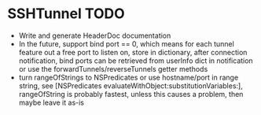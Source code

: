 # SSHTunnel TODO

* Write and generate HeaderDoc documentation
* In the future, support bind port == 0, which means for each tunnel
  feature out a free port to listen on, store in dictionary, after
  connection notification, bind ports can be retrieved from userInfo dict
  in notification or use the forwardTunnels/reverseTunnels getter methods
* turn rangeOfStrings to NSPredicates or use hostname/port in range string,
  see [NSPredicates evaluateWithObject:substitutionVariables:], rangeOfString
  is probably fastest, unless this causes a problem, then maybe leave it as-is
